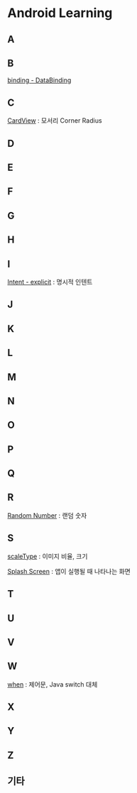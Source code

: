 # Android Learning

## A

## B
[binding - DataBinding](https://github.com/okrecords/AppEightDice#databinding)

## C
[CardView](https://github.com/okrecords/AppEightPhotoAlbum#cardview) : 모서리 Corner Radius

## D

## E

## F

## G

## H

## I
[Intent - explicit](https://github.com/okrecords/AppEightPhotoAlbum#intent---explicit) : 명시적 인텐트

## J

## K

## L

## M

## N

## O

## P

## Q

## R
[Random Number](https://github.com/okrecords/AppEightDice#random-number) : 랜덤 숫자

## S
[scaleType](https://github.com/okrecords/AppEightPhotoAlbum#scaletype) : 이미지 비율, 크기

[Splash Screen](https://github.com/okrecords/AppEightPhotoAlbum#splash-screen) : 앱이 실행될 때 나타나는 화면

## T

## U

## V

## W
[when](https://github.com/okrecords/AppEightDice#when) : 제어문, Java switch 대체

## X

## Y

## Z

## 기타
